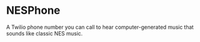 # NESPhone
A Twilio phone number you can call to hear computer-generated music that sounds like classic NES music.
